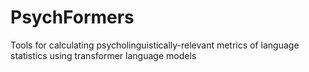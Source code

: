 # PsychFormers
Tools for calculating psycholinguistically-relevant metrics of language statistics using transformer language models
